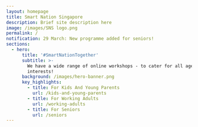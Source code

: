 ```yaml
---
layout: homepage
title: Smart Nation Singapore
description: Brief site description here
image: /images/SNS logo.png
permalink: /
notification: 29 March: New programme added for seniors!
sections:
  - hero:
      title: '#SmartNationTogether'
      subtitle: >-
        We have a wide range of online workshops - to cater for all ages and
        interests!
      background: /images/hero-banner.png
      key_highlights:
        - title: For Kids And Young Parents
          url: /kids-and-young-parents
        - title: For Working Adults
          url: /working-adults
        - title: For Seniors
          url: /seniors
---
```

